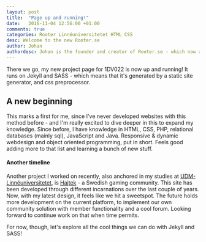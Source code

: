 ```yaml
---
layout: post
title:  "Page up and running!"
date:   2016-11-04 12:56:00 +01:00
comments: true
categories: Rooter Linnéuniversitetet HTML CSS 
desc: Welcome to the new Rooter.se
author: Johan
authordesc: Johan is the founder and creator of Rooter.se - which now acts as the main portal for his news, projects and contact. At the moment, he is studying at Linnéuniversitetet to be a devop. Since before, he has studied quite a lot of object oriented programming, and also self taught a bunch of web developing skills.
---
```

There we go, my new project page for 1DV022 is now up and running!
It runs on Jekyll and SASS - which means that it's generated by a static site generator, and css preprocessor.

## A new beginning

This marks a first for me, since I've never developed websites with this method before - and I'm really excited to dive deeper in this to expand my knowledge. 
Since before, I have knowledge in HTML, CSS, PHP, relational databases (mainly sql), JavaScript and Java. Responsive & dynamic webdesign and object oriented programming, put in short. Feels good adding more to that list and learning a bunch of new stuff.

#### Another timeline

Another project I worked on recently, also anchored in my studies at [UDM-Linnéuniversitetet][udm-devops], is [Hajtek][hajtek] - a Swedish gaming community. This site has been developed through different incarnations over the last couple of years. Now, with my latest design, it feels like we hit a sweetspot. The future holds more development on the current platform, to implement our own community solution with member functionality and a cool forum. Looking forward to continue work on that when time permits.

For now, though, let's explore all the cool things we can do with Jekyll and SASS!

[udm-devops]: http://udm-devops.se
[hajtek]: http://www.hajtek.se
